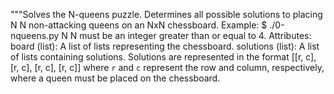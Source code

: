 """Solves the N-queens puzzle.
Determines all possible solutions to placing N
N non-attacking queens on an NxN chessboard.
Example:
    $ ./0-nqueens.py N
N must be an integer greater than or equal to 4.
Attributes:
    board (list): A list of lists representing the chessboard.
    solutions (list): A list of lists containing solutions.
Solutions are represented in the format [[r, c], [r, c], [r, c], [r, c]]
where `r` and `c` represent the row and column, respectively, where a
queen must be placed on the chessboard.

